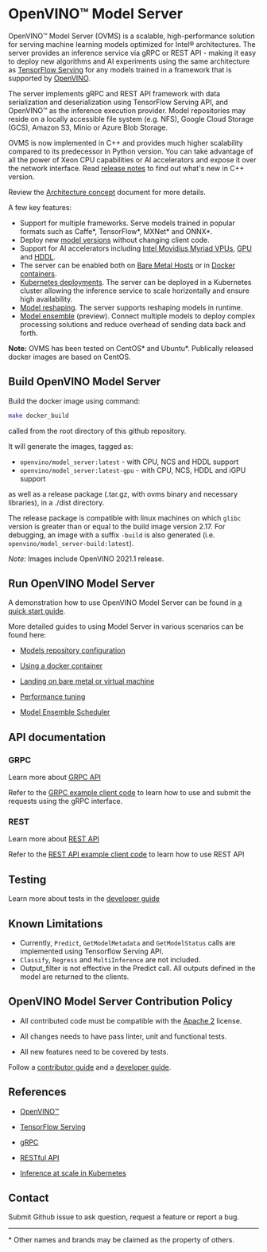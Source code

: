 # OpenVINO&trade; Model Server

OpenVINO&trade; Model Server (OVMS) is a scalable, high-performance solution for serving machine learning models optimized for Intel&reg; architectures. 
The server provides an inference service via gRPC or REST API - making it easy to deploy new algorithms and AI experiments using the same 
architecture as [TensorFlow Serving](https://github.com/tensorflow/serving) for any models trained in a framework that is supported 
by [OpenVINO](https://software.intel.com/en-us/openvino-toolkit). 

The server implements gRPC and REST API framework with data serialization and deserialization using TensorFlow Serving API,
 and OpenVINO&trade; as the inference execution provider. Model repositories may reside on a locally accessible file system (e.g. NFS),
  Google Cloud Storage (GCS), Amazon S3, Minio or Azure Blob Storage.
  
OVMS is now implemented in C++ and provides much higher scalability compared to its predecessor in Python version.
You can take advantage of all the power of Xeon CPU capabilities or AI accelerators and expose it over the network interface.
Read [release notes](https://github.com/openvinotoolkit/model_server/releases) to find out what's new in C++ version.

Review the [Architecture concept](docs/architecture.md) document for more details.

A few key features: 
- Support for multiple frameworks. Serve models trained in popular formats such as Caffe*, TensorFlow*, MXNet* and ONNX*.
- Deploy new [model versions](docs/ModelVersionPolicy.md) without changing client code.
- Support for AI accelerators including [Intel Movidius Myriad VPUs](https://docs.openvinotoolkit.org/latest/openvino_docs_IE_DG_supported_plugins_VPU.html), 
[GPU](https://docs.openvinotoolkit.org/latest/_docs_IE_DG_supported_plugins_CL_DNN.html) and [HDDL](https://docs.openvinotoolkit.org/latest/_docs_IE_DG_supported_plugins_HDDL.html). 
- The server can be enabled both on [Bare Metal Hosts](docs/host.md) or in
[Docker containers](docs/docker_container.md).
- [Kubernetes deployments](deploy). The server can be deployed in a Kubernetes cluster allowing the inference service to scale horizontally and ensure high availability.  
- [Model reshaping](docs/ShapeAndBatchSize.md). The server supports reshaping models in runtime. 
- [Model ensemble](docs/ensemble_scheduler.md) (preview). Connect multiple models to deploy complex processing solutions and reduce overhead of sending data back and forth.

**Note:** OVMS has been tested on CentOS* and Ubuntu*. Publically released docker images are based on CentOS.

## Build OpenVINO Model Server
Build the docker image using command:
```bash
make docker_build
```
called from the root directory of this github repository.

It will generate the images, tagged as:
* `openvino/model_server:latest` - with CPU, NCS and HDDL support
* `openvino/model_server:latest-gpu` - with CPU, NCS, HDDL and iGPU support

as well as a release package (.tar.gz, with ovms binary and necessary libraries), in a ./dist directory.

The release package is compatible with linux machines on which `glibc` version is greater than or equal to the build image version 2.17.
For debugging, an image with a suffix `-build` is also generated (i.e. `openvino/model_server-build:latest`).

*Note:* Images include OpenVINO 2021.1 release. <br>


## Run OpenVINO Model Server

A demonstration how to use OpenVINO Model Server can be found in [a quick start guide](docs/ovms_quickstart.md).

More detailed guides to using Model Server in various scenarios can be found here:

* [Models repository configuration](docs/models_repository.md)

* [Using a docker container](docs/docker_container.md)

* [Landing on bare metal or virtual machine](docs/host.md)

* [Performance tuning](docs/performance_tuning.md)

* [Model Ensemble Scheduler](docs/ensemble_scheduler.md)


## API documentation

### GRPC 

Learn more about [GRPC API](docs/ModelServerGRPCAPI.md)

Refer to the [GRPC example client code](example_client/README.md#grpc-api-client-examples) to learn how to use and submit the requests using the gRPC interface.

### REST

Learn more about [REST API](docs/ModelServerRESTAPI.md)

Refer to the [REST API example client code](./example_client/README.md#rest-api-client-examples) to learn how to use REST API 

## Testing

Learn more about tests in the [developer guide](docs/developer_guide.md)


## Known Limitations

* Currently, `Predict`, `GetModelMetadata` and `GetModelStatus` calls are implemented using Tensorflow Serving API. 
* `Classify`, `Regress` and `MultiInference` are not included.
* Output_filter is not effective in the Predict call. All outputs defined in the model are returned to the clients. 


## OpenVINO Model Server Contribution Policy

* All contributed code must be compatible with the [Apache 2](https://www.apache.org/licenses/LICENSE-2.0) license.

* All changes needs to have pass linter, unit and functional tests.

* All new features need to be covered by tests.

Follow a [contributor guide](docs/contributing.md) and a [developer guide](docs/developer_guide.md).


## References

* [OpenVINO&trade;](https://software.intel.com/en-us/openvino-toolkit)

* [TensorFlow Serving](https://github.com/tensorflow/serving)

* [gRPC](https://grpc.io/)

* [RESTful API](https://restfulapi.net/)

* [Inference at scale in Kubernetes](https://www.intel.ai/inference-at-scale-in-kubernetes)


## Contact

Submit Github issue to ask question, request a feature or report a bug.


---
\* Other names and brands may be claimed as the property of others.



